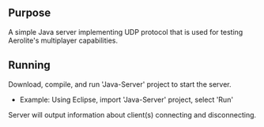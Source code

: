 ## Purpose

A simple Java server implementing UDP protocol that is used for testing Aerolite's multiplayer capabilities. 

## Running
Download, compile, and run 'Java-Server' project to start the server. 

* Example: Using Eclipse, import 'Java-Server' project, select 'Run'

Server will output information about client(s) connecting and disconnecting.
